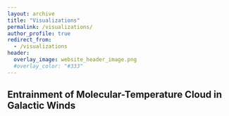 ```yaml
---
layout: archive
title: "Visualizations"
permalink: /visualizations/
author_profile: true
redirect_from:
  - /visualizations
header:
  overlay_image: website_header_image.png
  #overlay_color: "#333"
---
```


## Entrainment of Molecular-Temperature Cloud in Galactic Winds
